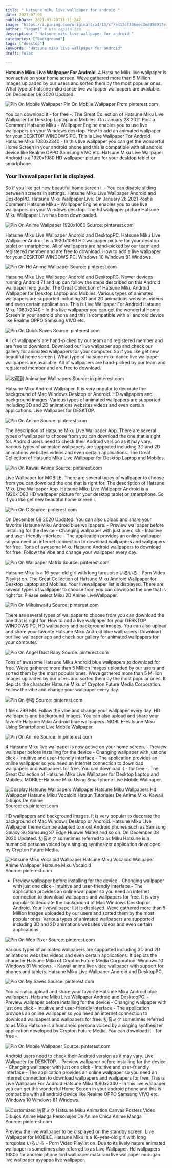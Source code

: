 ```yaml
---
title: " Hatsune miku live wallpaper for android "
date: 2021-07-08
publishDate: 2021-03-29T11:11:24Z
image: "https://i.pinimg.com/originals/a4/13/cf/a413cf305eec3ed950917ea94d8d0d69.jpg"
author: "Yagami" # use capitalize
description: " Hatsune miku live wallpaper for android "
categories: ["Background"]
tags: ["dekstop"]
keywords: "Hatsune miku live wallpaper for android"
draft: false

---
```



**Hatsune Miku Live Wallpaper For Android**. 4 Hatsune Miku live wallpaper is now active on your home screen. Weve gathered more than 5 Million Images uploaded by our users and sorted them by the most popular ones. What type of hatsune miku dance live wallpaper wallpapers are available. On December 08 2020 Updated.

![Pin On Mobile Wallpaper](https://i.pinimg.com/originals/82/ea/f0/82eaf0e7994959b33cca82075dee7a15.jpg "Pin On Mobile Wallpaper")
Pin On Mobile Wallpaper From pinterest.com


You can download it - for free -. The Great Collection of Hatsune Miku Live Wallpaper for Desktop Laptop and Mobiles. On January 28 2021 Post a Comment Hatsune Miku - Wallpaper Engine enables you to use live wallpapers on your Windows desktop. How to add an animated wallpaper for your DESKTOP WINDOWS PC. This is Live Wallpaper For Android Hatsune Miku 1080x2340 - In this live wallpaper you can get the wonderful Home Screen in your android phone and this is compatible with all android device like Realme OPPO Samsung VIVO etc. Hatsune Miku Live Wallpaper Android is a 1920x1080 HD wallpaper picture for your desktop tablet or smartphone.

### Your livewallpaper list is displayed.

So if you like get new beautiful home screen i. - You can disable sliding between screens in settings. Hatsune Miku Live Wallpaper Android and DesktopPC. Hatsune Miku Wallpaper Live. On January 28 2021 Post a Comment Hatsune Miku - Wallpaper Engine enables you to use live wallpapers on your Windows desktop. The hd wallpaper picture Hatsune Miku Wallpaper Live has been downloaded.


![Pin On Anime Wallpaper 1920x1080](https://i.pinimg.com/originals/12/6d/2b/126d2b33d2ee1818cfdca064f410f529.png "Pin On Anime Wallpaper 1920x1080")
Source: pinterest.com

Hatsune Miku Live Wallpaper Android and DesktopPC. Hatsune Miku Live Wallpaper Android is a 1920x1080 HD wallpaper picture for your desktop tablet or smartphone. All of wallpapers are hand-picked by our team and registered member and are free to download. How to add a live wallpaper for your DESKTOP WINDOWS PC. Windows 10 Windows 81 Windows.

![Pin On Hd Anime Wallpaper](https://i.pinimg.com/474x/c8/0f/6f/c80f6f2a83f3920128c52b2a5053e617.jpg "Pin On Hd Anime Wallpaper")
Source: pinterest.com

Hatsune Miku Live Wallpaper Android and DesktopPC. Newer devices running Android 71 and up can follow the steps described on this Android wallpaper help guide. The Great Collection of Hatsune Miku Android Wallpaper for Desktop Laptop and Mobiles. Various types of animated wallpapers are supported including 3D and 2D animations websites videos and even certain applications. This is Live Wallpaper For Android Hatsune Miku 1080x2340 - In this live wallpaper you can get the wonderful Home Screen in your android phone and this is compatible with all android device like Realme OPPO Samsung VIVO etc.

![Pin On Quick Saves](https://i.pinimg.com/originals/b0/d5/0f/b0d50f2df9b8409445337908b453f679.gif "Pin On Quick Saves")
Source: pinterest.com

All of wallpapers are hand-picked by our team and registered member and are free to download. Download our live wallpaper app and check our gallery for animated wallpapers for your computer. So if you like get new beautiful home screen i. What type of hatsune miku dance live wallpaper wallpapers are available. All of wallpapers are hand-picked by our team and registered member and are free to download.

![收藏到 Animation Wallpapers](https://i.pinimg.com/474x/42/82/61/42826108ab5742a0b847c13276fb5de0.jpg "收藏到 Animation Wallpapers")
Source: in.pinterest.com

Hatsune Miku Android Wallpaper. It is very popular to decorate the background of Mac Windows Desktop or Android. HD wallpapers and background images. Various types of animated wallpapers are supported including 3D and 2D animations websites videos and even certain applications. Live Wallpaper for DESKTOP.

![Pin On Anime](https://i.pinimg.com/originals/99/d0/a3/99d0a33de0e9b9204963fc09dbb155d1.jpg "Pin On Anime")
Source: pinterest.com

The description of Hatsune Miku Live Wallpaper App. There are several types of wallpaper to choose from you can download the one that is right for. Android users need to check their Android version as it may vary. Various types of animated wallpapers are supported including 3D and 2D animations websites videos and even certain applications. The Great Collection of Hatsune Miku Live Wallpaper for Desktop Laptop and Mobiles.

![Pin On Kawaii Anime](https://i.pinimg.com/originals/11/29/eb/1129ebf20b96bd3894fa37c06014513a.jpg "Pin On Kawaii Anime")
Source: pinterest.com

Live Wallpaper for MOBILE. There are several types of wallpaper to choose from you can download the one that is right for. The description of Hatsune Miku Live Wallpaper App. Hatsune Miku Live Wallpaper Android is a 1920x1080 HD wallpaper picture for your desktop tablet or smartphone. So if you like get new beautiful home screen i.

![Pin On C](https://i.pinimg.com/originals/09/7c/e5/097ce50c41d23e4e5369d2b89414f3e3.jpg "Pin On C")
Source: pinterest.com

On December 08 2020 Updated. You can also upload and share your favorite Hatsune Miku Android blue wallpapers. - Preview wallpaper before installing for the device - Changing wallpaper with just one click - Intuitive and user-friendly interface - The application provides an online wallpaper so you need an internet connection to download wallpapers and wallpapers for free. Tons of awesome Miku Hatsune Android wallpapers to download for free. Follow the vibe and change your wallpaper every day.

![Pin On Wallpaper Matrix](https://i.pinimg.com/originals/d2/9c/d0/d29cd0e2d891ad1084074bf9139dca39.jpg "Pin On Wallpaper Matrix")
Source: pinterest.com

Hatsune Miku is a 16-year-old girl with long turquoise いろいろ - Porn Video Playlist on. The Great Collection of Hatsune Miku Android Wallpaper for Desktop Laptop and Mobiles. Your livewallpaper list is displayed. There are several types of wallpaper to choose from you can download the one that is right for. Please select Miku 2D Anime LiveWallpaper.

![Pin On Mikuiswaifu](https://i.pinimg.com/originals/6a/b5/22/6ab5223cf71c77a0c13597ceba96dad7.gif "Pin On Mikuiswaifu")
Source: pinterest.com

There are several types of wallpaper to choose from you can download the one that is right for. How to add a live wallpaper for your DESKTOP WINDOWS PC. HD wallpapers and background images. You can also upload and share your favorite Hatsune Miku Android blue wallpapers. Download our live wallpaper app and check our gallery for animated wallpapers for your computer.

![Pin On Angel Dust Baby](https://i.pinimg.com/originals/6f/a9/45/6fa945dc6ff8312356335a10986d557e.jpg "Pin On Angel Dust Baby")
Source: pinterest.com

Tons of awesome Hatsune Miku Android blue wallpapers to download for free. Weve gathered more than 5 Million Images uploaded by our users and sorted them by the most popular ones. Weve gathered more than 5 Million Images uploaded by our users and sorted them by the most popular ones. It depicts the character Hatsune Miku of Crypton Future Media Corporation. Follow the vibe and change your wallpaper every day.

![Pin On 参考](https://i.pinimg.com/originals/80/55/81/805581ab3fa68e4916eecb8c25f09533.png "Pin On 参考")
Source: pinterest.com

1 file s 799 MB. Follow the vibe and change your wallpaper every day. HD wallpapers and background images. You can also upload and share your favorite Hatsune Miku Android blue wallpapers. MOBILE-Hatsune Miku Using Smartphone Live Mobile Wallpaper.

![Pin On Anime](https://i.pinimg.com/originals/d7/b5/23/d7b523b64387158cb230c2dd2a1d315d.jpg "Pin On Anime")
Source: in.pinterest.com

4 Hatsune Miku live wallpaper is now active on your home screen. - Preview wallpaper before installing for the device - Changing wallpaper with just one click - Intuitive and user-friendly interface - The application provides an online wallpaper so you need an internet connection to download wallpapers and wallpapers for free. You can download it - for free -. The Great Collection of Hatsune Miku Live Wallpaper for Desktop Laptop and Mobiles. MOBILE-Hatsune Miku Using Smartphone Live Mobile Wallpaper.

![Cosplay Hatsune Wallpapers Wallpaper Hatsune Miku Wallpapers Hd Wallpaper Hatsune Miku Vocaloid Hatsun Tutoriales De Anime Miku Kawaii Dibujos De Anime](https://i.pinimg.com/originals/07/54/83/075483cc049282b08b3c37401d7adb4a.jpg "Cosplay Hatsune Wallpapers Wallpaper Hatsune Miku Wallpapers Hd Wallpaper Hatsune Miku Vocaloid Hatsun Tutoriales De Anime Miku Kawaii Dibujos De Anime")
Source: es.pinterest.com

HD wallpapers and background images. It is very popular to decorate the background of Mac Windows Desktop or Android. Hatsune Miku LIve Wallpaper theme can be adapted to most Android phones such as Samsung Galaxy S6 Samsung S7 Edge Huawei Mate8 and so on. On December 08 2020 Updated. 初音ミク sometimes referred to as Miku Hatsune is a humanoid persona voiced by a singing synthesizer application developed by Crypton Future Media.

![Hatsune Miku Vocaloid Wallpaper Hatsune Miku Vocaloid Wallpaper Anime Wallpaper Hatsune Miku Vocaloid](https://i.pinimg.com/736x/70/26/19/7026191667506361136eac0200ae4644.jpg "Hatsune Miku Vocaloid Wallpaper Hatsune Miku Vocaloid Wallpaper Anime Wallpaper Hatsune Miku Vocaloid")
Source: pinterest.com

- Preview wallpaper before installing for the device - Changing wallpaper with just one click - Intuitive and user-friendly interface - The application provides an online wallpaper so you need an internet connection to download wallpapers and wallpapers for free. It is very popular to decorate the background of Mac Windows Desktop or Android. Your livewallpaper list is displayed. Weve gathered more than 5 Million Images uploaded by our users and sorted them by the most popular ones. Various types of animated wallpapers are supported including 3D and 2D animations websites videos and even certain applications.

![Pin On Web Pixer](https://i.pinimg.com/originals/a0/1b/cc/a01bcc6960546f688b531742d77b95f6.jpg "Pin On Web Pixer")
Source: pinterest.com

Various types of animated wallpapers are supported including 3D and 2D animations websites videos and even certain applications. It depicts the character Hatsune Miku of Crypton Future Media Corporation. Windows 10 Windows 81 Windows. - Kawaii anime live video wallpaper with support for phones and tablets. Hatsune Miku Live Wallpaper Android and DesktopPC.

![Pin On My Saves](https://i.pinimg.com/originals/8a/14/10/8a1410ff03aa15e7f235c0d08d897875.jpg "Pin On My Saves")
Source: pinterest.com

You can also upload and share your favorite Hatsune Miku Android blue wallpapers. Hatsune Miku Live Wallpaper Android and DesktopPC. - Preview wallpaper before installing for the device - Changing wallpaper with just one click - Intuitive and user-friendly interface - The application provides an online wallpaper so you need an internet connection to download wallpapers and wallpapers for free. 初音ミク sometimes referred to as Miku Hatsune is a humanoid persona voiced by a singing synthesizer application developed by Crypton Future Media. You can download it - for free -.

![Pin On Mobile Wallpaper](https://i.pinimg.com/originals/cd/11/a4/cd11a4a9f4bc144384cb2a9cb2cc5c57.jpg "Pin On Mobile Wallpaper")
Source: pinterest.com

Android users need to check their Android version as it may vary. Live Wallpaper for DESKTOP. - Preview wallpaper before installing for the device - Changing wallpaper with just one click - Intuitive and user-friendly interface - The application provides an online wallpaper so you need an internet connection to download wallpapers and wallpapers for free. This is Live Wallpaper For Android Hatsune Miku 1080x2340 - In this live wallpaper you can get the wonderful Home Screen in your android phone and this is compatible with all android device like Realme OPPO Samsung VIVO etc. Windows 10 Windows 81 Windows.

![Customized 初音ミク Hatsune Miku Animation Canvas Posters Video Dibujos Anime Manga Personajes De Anime Chica Anime Manga](https://i.pinimg.com/originals/a4/13/cf/a413cf305eec3ed950917ea94d8d0d69.jpg "Customized 初音ミク Hatsune Miku Animation Canvas Posters Video Dibujos Anime Manga Personajes De Anime Chica Anime Manga")
Source: pinterest.com

Preview the live wallpaper to be displayed on the standby screen. Live Wallpaper for MOBILE. Hatsune Miku is a 16-year-old girl with long turquoise いろいろ - Porn Video Playlist on. Due to its lively nature animated wallpaper is sometimes also referred to as Live Wallpaper. Hd wallpapers 1080p for android phone lord wallpaper mata rani live wallpaper murugan live wallpaper ayyappa live wallpaper.

